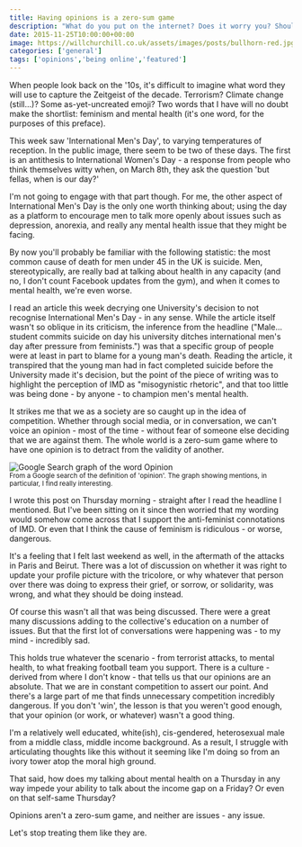 ```yaml
---
title: Having opinions is a zero-sum game
description: "What do you put on the internet? Does it worry you? Should it?"
date: 2015-11-25T10:00:00+00:00
image: https://willchurchill.co.uk/assets/images/posts/bullhorn-red.jpg
categories: ['general']
tags: ['opinions','being online','featured']
---
```

When people look back on the '10s, it's difficult to imagine what word they will use to capture the Zeitgeist of the decade. Terrorism? Climate change (still...)? Some as-yet-uncreated emoji? Two words that I have will no doubt make the shortlist: feminism and mental health (it's one word, for the purposes of this preface).

This week saw 'International Men's Day', to varying temperatures of reception. In the public image, there seem to be two of these days. The first is an antithesis to International Women's Day - a response from people who think themselves witty when, on March 8th, they ask the question 'but fellas, when is our day?'

I'm not going to engage with that part though. For me, the other aspect of International Men's Day is the only one worth thinking about; using the day as a platform to encourage men to talk more openly about issues such as depression, anorexia, and really any mental health issue that they might be facing.

By now you'll probably be familiar with the following statistic: the most common cause of death for men under 45 in the UK is suicide. Men, stereotypically, are really bad at talking about health in any capacity (and no, I don't count Facebook updates from the gym), and when it comes to mental health, we're even worse.

I read an article this week decrying one University's decision to not recognise International Men's Day - in any sense. While the article itself wasn't so oblique in its criticism, the inference from the headline ("Male... student commits suicide on day his university ditches international men's day after pressure from feminists.") was that a specific group of people were at least in part to blame for a young man's death. Reading the article, it transpired that the young man had in fact completed suicide before the University made it's decision, but the point of the piece of writing was to highlight the perception of IMD as "misogynistic rhetoric", and that too little was being done - by anyone - to champion men's mental health.

It strikes me that we as a society are so caught up in the idea of competition. Whether through social media, or in conversation, we can't voice an opinion - most of the time - without fear of someone else deciding that we are against them. The whole world is a zero-sum game where to have one opinion is to detract from the validity of another.

![Google Search graph of the word Opinion](https://willchurchill.co.uk/assets/images/posts/opinons-google-graph.png)
<br><small>From a Google search of the definition of 'opinion'. The graph showing mentions, in particular, I find really interesting.</small>

I wrote this post on Thursday morning - straight after I read the headline I mentioned. But I've been sitting on it since then worried that my wording would somehow come across that I support the anti-feminist connotations of IMD. Or even that I think the cause of feminism is ridiculous - or worse, dangerous.

It's a feeling that I felt last weekend as well, in the aftermath of the attacks in Paris and Beirut. There was a lot of discussion on whether it was right to update your profile picture with the tricolore, or why whatever that person over there was doing to express their grief, or sorrow, or solidarity, was wrong, and what they should be doing instead.

Of course this wasn't all that was being discussed. There were a great many discussions adding to the collective's education on a number of issues. But that the first lot of conversations were happening was - to my mind - incredibly sad.

This holds true whatever the scenario - from terrorist attacks, to mental health, to what freaking football team you support. There is a culture - derived from where I don't know - that tells us that our opinions are an absolute. That we are in constant competition to assert our point. And there's a large part of me that finds unnecessary competition incredibly dangerous. If you don't 'win', the lesson is that you weren't good enough, that your opinion (or work, or whatever) wasn't a good thing.

I'm a relatively well educated, white(ish), cis-gendered, heterosexual male from a middle class, middle income background. As a result, I struggle with articulating thoughts like this without it seeming like I'm doing so from an ivory tower atop the moral high ground.

That said, how does my talking about mental health on a Thursday in any way impede your ability to talk about the income gap on a Friday? Or even on that self-same Thursday?

Opinions aren't a zero-sum game, and neither are issues - any issue.

Let's stop treating them like they are.